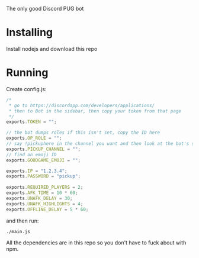 The only good Discord PUG bot

# Installing

Install nodejs and download this repo

# Running

Create config.js:

```js
/*
 * go to https://discordapp.com/developers/applications/
 * then to Bot in the sidebar, then copy your token from that page
 */
exports.TOKEN = "";

// the bot dumps roles if this isn't set, copy the ID here
exports.OP_ROLE = "";
// say !pickuphere in the channel you want and then look at the bot's stdout
exports.PICKUP_CHANNEL = "";
// find an emoji ID
exports.GOODGAME_EMOJI = "";

exports.IP = "1.2.3.4";
exports.PASSWORD = "pickup";
	
exports.REQUIRED_PLAYERS = 2;
exports.AFK_TIME = 10 * 60;
exports.UNAFK_DELAY = 30;
exports.UNAFK_HIGHLIGHTS = 4;
exports.OFFLINE_DELAY = 5 * 60;
```

and then run:

	./main.js

All the dependencies are in this repo so you don't have to fuck about
with npm.
